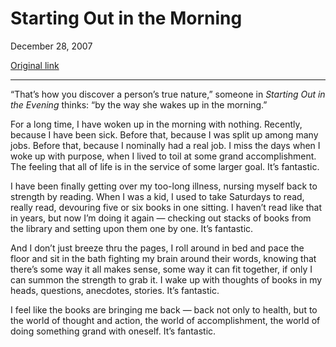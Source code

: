 Starting Out in the Morning
===========================

December 28, 2007

[Original link](http://www.aaronsw.com/weblog/startingout)

* * * * *

“That’s how you discover a person’s true nature,” someone in *Starting
Out in the Evening* thinks: “by the way she wakes up in the morning.”

For a long time, I have woken up in the morning with nothing. Recently,
because I have been sick. Before that, because I was split up among many
jobs. Before that, because I nominally had a real job. I miss the days
when I woke up with purpose, when I lived to toil at some grand
accomplishment. The feeling that all of life is in the service of some
larger goal. It’s fantastic.

I have been finally getting over my too-long illness, nursing myself
back to strength by reading. When I was a kid, I used to take Saturdays
to read, really read, devouring five or six books in one sitting. I
haven’t read like that in years, but now I’m doing it again — checking
out stacks of books from the library and setting upon them one by one.
It’s fantastic.

And I don’t just breeze thru the pages, I roll around in bed and pace
the floor and sit in the bath fighting my brain around their words,
knowing that there’s some way it all makes sense, some way it can fit
together, if only I can summon the strength to grab it. I wake up with
thoughts of books in my heads, questions, anecdotes, stories. It’s
fantastic.

I feel like the books are bringing me back — back not only to health,
but to the world of thought and action, the world of accomplishment, the
world of doing something grand with oneself. It’s fantastic.
